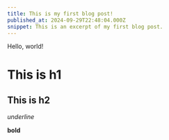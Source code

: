 ```yaml
---
title: This is my first blog post!
published_at: 2024-09-29T22:48:04.000Z
snippet: This is an excerpt of my first blog post.
---
```


Hello, world!

# This is h1

## This is h2

_underline_

**bold**
